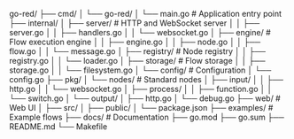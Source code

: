 go-red/
├── cmd/
│   └── go-red/
│       └── main.go           # Application entry point
├── internal/
│   ├── server/               # HTTP and WebSocket server
│   │   ├── server.go
│   │   ├── handlers.go
│   │   └── websocket.go
│   ├── engine/               # Flow execution engine
│   │   ├── engine.go
│   │   ├── node.go
│   │   ├── flow.go
│   │   └── message.go
│   ├── registry/             # Node registry
│   │   ├── registry.go
│   │   └── loader.go
│   ├── storage/              # Flow storage
│   │   ├── storage.go
│   │   └── filesystem.go
│   └── config/               # Configuration
│       └── config.go
├── pkg/
│   └── nodes/                # Standard nodes
│       ├── input/
│       │   ├── http.go
│       │   └── websocket.go
│       ├── process/
│       │   ├── function.go
│       │   └── switch.go
│       └── output/
│           ├── http.go
│           └── debug.go
├── web/                      # Web UI
│   ├── src/
│   ├── public/
│   └── package.json
├── examples/                 # Example flows
├── docs/                     # Documentation
├── go.mod
├── go.sum
├── README.md
└── Makefile
